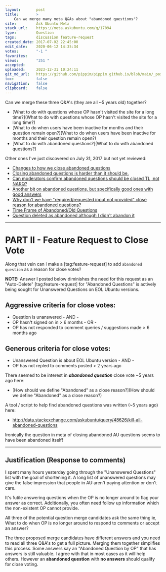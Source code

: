 ```yaml
---
layout:       post
title:        >
    Can we merge many meta Q&As about "abandoned questions"?
site:         Ask Ubuntu Meta
stack_url:    https://meta.askubuntu.com/q/17094
type:         Question
tags:         discussion feature-request
created_date: 2017-07-02 22:45:00
edit_date:    2020-06-12 14:35:34
votes:        "-1 "
favorites:    
views:        "251 "
accepted:     
uploaded:     2023-12-31 10:24:11
git_md_url:   https://github.com/pippim/pippim.github.io/blob/main/_posts/2017/2017-07-02-Can-we-merge-many-meta-Q_As-about-_abandoned-questions__.md
toc:          false
navigation:   false
clipboard:    false
---
```


Can we merge these three Q&A's (they are all ~5 years old) together?

- [What to do with questions whose OP hasn&#39;t visited the site for a long time?](What to do with questions whose OP hasn&#39;t visited the site for a long time?)
- [What to do when users have been inactive for months and their question remain open?](What to do when users have been inactive for months and their question remain open?)
- [What to do with abandoned questions?](What to do with abandoned questions?)

Other ones I've just discovered on July 31, 2017 but not yet reviewed:

- [Changes to how we close abandoned questions][1]
- [Closing abandoned questions is harder than it should be.][2]
- [Can moderators confirm abandoned questions should be closed TL, not NARQ?][3]
- [Another bit on abandoned questions, but specifically good ones with good answers][4]
- [Why don&#39;t we have &quot;required/requested input not provided&quot; close reason for abandoned questions?][5]
- [Time Frame of Abandoned/Old Questions][6]
- [Question deleted as abandoned although I didn&#39;t abandon it][7]


----------

# PART II - Feature Request to Close Vote

Along that vein can I make a [tag:feature-request] to add `abandoned question` as a reason for close votes?

**NOTE:** Answer I posted below diminishes the need for this request as an "Auto-Delete" [tag:feature-request] for "Abandoned Questions" is actively being sought for Unanswered Questions on EOL Ubuntu versions.

## Aggressive criteria for close votes:

- Question is unanswered - AND -
- OP hasn't signed on in > 6 months - OR -
- OP has not responded to comment queries / suggestions made > 6 months ago


## Generous criteria for close votes:

- Unanswered Question is about EOL Ubuntu version - AND -
- OP has not repled to comments posted > 2 years ago

There seemed to be interest in ***abandoned question*** close vote ~5 years ago here:

- [How should we define &quot;Abandoned&quot; as a close reason?](How should we define &quot;Abandoned&quot; as a close reason?)

A tool / script to help find abandoned questions was written (~5 years ago) here:

- http://data.stackexchange.com/askubuntu/query/48626/kill-all-abandoned-questions

Ironically the question in meta of closing abandoned AU questions seems to have been abandoned itself!

----------

## Justification (Response to comments)

I spent many hours yesterday going through the "Unanswered Questions" list with the goal of shortening it. A long list of unanswered questions may give the false impression that people in AU aren't paying attention or don't care.

It's futile answering questions when the OP is no longer around to flag your answer as correct. Additionally, you often need follow up information which the non-existent OP cannot provide.

All three of the potential question merge candidates ask the same thing ie, What to do when OP is no longer around to respond to comments or accept an answer?

The three proposed merge candidates have different answers and you need to read all three Q&A's to get a full picture. Merging them together simplifies this process. Some answers say an "Abandoned Question by OP" that has answers is still valuable. I agree with that in most cases as it will help others. However an **abandoned question** with **no answers** should qualify for close voting.


  [1]: https://meta.askubuntu.com/questions/2813/changes-to-how-we-close-abandoned-questions
  [2]: https://meta.askubuntu.com/questions/2329/closing-abandoned-questions-is-harder-than-it-should-be
  [3]: https://meta.askubuntu.com/questions/5780/can-moderators-confirm-abandoned-questions-should-be-closed-tl-not-narq
  [4]: https://meta.askubuntu.com/questions/2884/another-bit-on-abandoned-questions-but-specifically-good-ones-with-good-answers
  [5]: https://meta.askubuntu.com/questions/5628/why-dont-we-have-required-requested-input-not-provided-close-reason-for-aband
  [6]: https://meta.askubuntu.com/questions/2852/time-frame-of-abandoned-old-questions
  [7]: https://meta.askubuntu.com/questions/14768/question-deleted-as-abandoned-although-i-didnt-abandon-it
